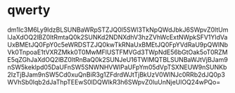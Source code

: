 # qwerty
dm1lc3M6Ly9ldzBLSUNBaWRpSTZJQ0l5SWl3TkNpQWdJbkJ6SWpvZ0ltUmlJaXdOQ2lBZ0ltRmtaQ0k2SUNKd2NDNXdhV3hzZVhWcExtNWpkSFV1YldVaUxBMEtJQ0FpY0c5eWRDSTZJQ0kwTkRNaUxBMEtJQ0FpYVdRaU9pQWlNbVk0TnpoaE1tVXRZMkk0T0MwMFlUSTFMVGd3TWpNdE56bGtOak5oT0RZME5qZGhJaXdOQ2lBZ0ltRnBaQ0k2SUNJeU16TWlMQTBLSUNBaWJtVjBJam9nSW5keklpd05DaUFnSW5SNWNHVWlPaUFpYm05dVpTSXNEUW9nSUNKb2IzTjBJam9nSW5Cd0xuQnBiR3g1ZFdrdWJtTjBkUzV0WlNJc0RRb2dJQ0p3WVhSb0lqb2dJaThpTEEwS0lDQWlkR3h6SWpvZ0luUnNjeUlOQ24wPQo=
